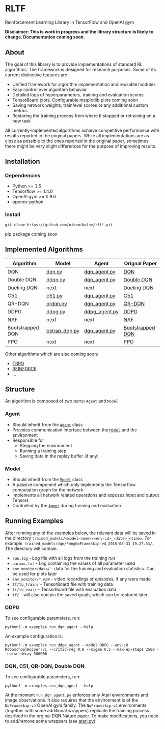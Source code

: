 # RLTF
Reinforcement Learning Library in TensorFlow and OpenAI gym

**Disclaimer: This is work in progress and the library structure is likely to change. Documentation coming soon.**

## About

The goal of this library is to provide implementations of standard RL
algorithms. The framework is designed for research purposes. Some of its
current distinctive features are:
- Unified framework for algorithm implementation and reusable modules
- Easy control over algorithm behavior
- Detailed logs of hyperparameters, training and evaluation scores
- TensorBoard plots. Configurable matplotlib plots coming soon
- Saving network weights, train/eval scores or any additional custom metrics
- Restoring the training process from where it stopped or retraining on a new task

All currently-implemented algorithms achieve competitive performance with results
reported in the original papers. While all implementations are as close as
possible to the ones reported in the original paper, sometimes there might be
very slight differences for the purpose of improving results.


## Installation

### Dependencies
- Python >= 3.5
- Tensorflow >= 1.4.0
- OpenAI gym >= 0.9.6
- opencv-python

### Install
```
git clone https://github.com/nikonikolov/rltf.git
```
pip package coming soon


## Implemented Algorithms

| Algorithm     | Model                             | Agent                                       | Orignal Paper |
| ---           | ---                               | ---                                         | --- |
| DQN           | [dqn.py](rltf/models/dqn.py)      | [dqn_agent.py](rltf/agents/dqn_agent.py)    | [DQN](https://www.nature.com/articles/nature14236) |
| Double DQN    | [ddqn.py](rltf/models/ddqn.py)    | [dqn_agent.py](rltf/agents/dqn_agent.py)    | [Double DQN](https://arxiv.org/abs/1509.06461) |
| Dueling DQN   | next                              | next                                        | [Dueling DQN](https://arxiv.org/abs/1511.06581) |
| C51           | [c51.py](rltf/models/c51.py)      | [dqn_agent.py](rltf/agents/dqn_agent.py)    | [C51](https://arxiv.org/abs/1707.06887) |
| QR-DQN        | [qrdqn.py](rltf/models/qrdqn.py)  | [dqn_agent.py](rltf/agents/dqn_agent.py)    | [QR-DQN](https://arxiv.org/abs/1710.10044) |
| DDPG          | [ddpg.py](rltf/models/ddpg.py)    | [ddpg_agent.py](rltf/agents/ddpg_agent.py)  | [DDPG](https://arxiv.org/abs/1509.02971) |
| NAF           | next                              | next                                        | [NAF](https://arxiv.org/abs/1603.00748) |
| Bootstrapped DQN | [bstrap_dqn.py](rltf/models/bstrap_dqn.py) | [dqn_agent.py](rltf/agents/dqn_agent.py) | [Bootstrapped DQN](https://arxiv.org/pdf/1602.04621.pdf) |
| PPO           | next                              | next                                        | [PPO](https://arxiv.org/abs/1707.06347) |

Other algorithms which are also coming soon:
- [TRPO](https://arxiv.org/abs/1502.05477)
- [REINFORCE]()
- ...

## Structure

An algorithm is composed of two parts: `Agent` and `Model`

### Agent
- Should inherit from the [`Agent`](rltf/agents/agent.py) class
- Provides communication interface between the [`Model`](rltf/models/model.py) and the environment
- Responsible for
  - Stepping the environment
  - Running a training step
  - Saving data in the replay buffer (if any)

### Model
- Should inherit from the [`Model`](rltf/models/model.py) class
- A passive component which only implements the Tensorflow computation graph for the network
- Implements all network related operations and exposes input and output Tensors
- Controlled by the [`Agent`](rltf/agents/agent.py) during training and evaluation


## Running Examples

After running any of the examples below, the relevant data will be saved in the
directory `trained_models/<model-name>/<env-id>_<date>_<time>`. For example:
`trained_models/dqn/PongNoFrameskip-v4_2018-03-31_19.27.33/`. The directory will
contain:
- `run.log` - Log file with all logs from the training run
- `params.txt` - Log containing the values of all parameter used
- `env_monitor/data/` - data for the training and evaluation statistics. Can be used for plots later
- `env_monitor/*.mp4` - video recordings of episodes, if any were made
- `tf/tb_train/` - TensorBoard file with training data
- `tf/tb_eval/` - TensorBoard file with evaluation data
- `tf/` - will also contain the saved graph, which can be restored later


### DDPG
To see configurable parameters, run:
```
python3 -m examples.run_dqn_agent --help
```
An example configuration is:
```
python3 -m examples.run_ddpg_agent --model DDPG --env-id RoboschoolHopper-v1 --critic-reg 0.0 --sigma 0.5 --max-ep-steps 2500 --noise-decay 500000
```

### DQN, C51, QR-DQN, Double DQN
To see configurable parameters, run:
```
python3 -m examples.run_dqn_agent --help
```

At the moment `run_dqn_agent.py` enforces only Atari environments and image
observations. It also requires that the environment is of the `NoFrameskip-v4`
OpenAI gym family. The `NoFrameskip-v4` environments (together with some
additional wrappers) replicate the training process desribed in the orginal DQN
Nature paper. To make modifications, you need to add/remove some wrappers (see
[atari.py](rltf/envs/atari.py)).
